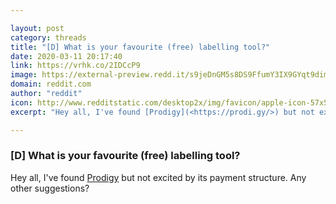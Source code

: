 ```yaml
---

layout: post
category: threads
title: "[D] What is your favourite (free) labelling tool?"
date: 2020-03-11 20:17:40
link: https://vrhk.co/2IDCcP9
image: https://external-preview.redd.it/s9jeDnGM5s8DS9FfumY3IX9GYqt9diml3XfJbO1UyJ8.jpg?width=800&height=418.848167539&auto=webp&crop=800:418.848167539,smart&s=e4852f78c96d59e2d5f6e22f6cc5cfa1c44c0bdb
domain: reddit.com
author: "reddit"
icon: http://www.redditstatic.com/desktop2x/img/favicon/apple-icon-57x57.png
excerpt: "Hey all, I've found [Prodigy](<https://prodi.gy/>) but not excited by its payment structure. Any other suggestions?"

---
```


### [D] What is your favourite (free) labelling tool?

Hey all, I've found [Prodigy](<https://prodi.gy/>) but not excited by its payment structure. Any other suggestions?